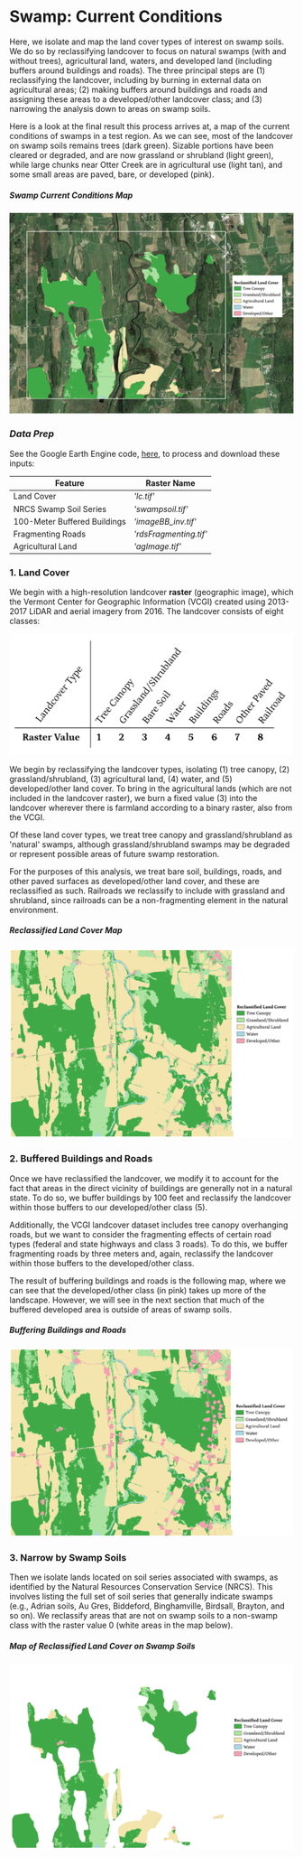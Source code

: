 
# Swamp: Current Conditions

Here, we isolate and map the land cover types of interest on swamp soils. We do so by reclassifying landcover to focus on natural swamps (with and without trees), agricultural land, waters, and developed land (including buffers around buildings and roads). The three principal steps are (1) reclassifying the landcover, including by burning in external data on agricultural areas; (2) making buffers around buildings and roads and assigning these areas to a developed/other landcover class; and (3) narrowing the analysis down to areas on swamp soils.
  
Here is a look at the final result this process arrives at, a map of the current conditions of swamps in a test region. As we can see, most of the landcover on swamp soils remains trees (dark green). Sizable portions have been cleared or degraded, and are now grassland or shrubland (light green), while large chunks near Otter Creek are in agricultural use (light tan), and some small areas are paved, bare, or developed (pink).

##### Swamp Current Conditions Map
![Swamp Current Conditions Map](imgs/result.png)

### *Data Prep*
See the Google Earth Engine code,
[here](https://code.earthengine.google.com/817a1d84209bc94c67b73347357faae6), to process and download these inputs:

|Feature|Raster Name|
|---|---|
|Land Cover|*'lc.tif'*|
|NRCS Swamp Soil Series|*'swampsoil.tif'*|
|100-Meter Buffered Buildings|*'imageBB_inv.tif'*|
|Fragmenting Roads|*'rdsFragmenting.tif'*|
|Agricultural Land|*'agImage.tif'*|

### 1. Land Cover  

We begin with a high-resolution landcover **raster** (geographic image), which the Vermont Center for Geographic Information (VCGI) created using 2013-2017 LiDAR and aerial imagery from 2016. The landcover consists of eight classes:

![landcover classes](imgs/legend.png)

We begin by reclassifying the landcover types, isolating (1) tree canopy, (2) grassland/shrubland, (3) agricultural land, (4) water, and (5) developed/other land cover. To bring in the agricultural lands (which are not included in the landcover raster), we burn a fixed value (3) into the landcover wherever there is farmland according to a binary raster, also from the VCGI.

Of these land cover types, we treat tree canopy and grassland/shrubland as 'natural' swamps, although grassland/shrubland swamps may be degraded or represent possible areas of future swamp restoration.

For the purposes of this analysis, we treat bare soil, buildings, roads, and other paved surfaces as developed/other land cover, and these are reclassified as such. Railroads we reclassify to include with grassland and shrubland, since railroads can be a non-fragmenting element in the natural environment.

##### Reclassified Land Cover Map

![Reclassified Land Cover Map](imgs/lcReclass.png)

### 2.  Buffered Buildings and Roads  

Once we have reclassified the landcover, we modify it to account for the fact that areas in the direct vicinity of buildings are generally not in a natural state. To do so, we buffer buildings by 100 feet and reclassify the landcover within those buffers to our developed/other class (5).

Additionally, the VCGI landcover dataset includes tree canopy overhanging roads, but we want to consider the fragmenting effects of certain road types (federal and state highways and class 3 roads). To do this, we buffer fragmenting roads by three meters and, again, reclassify the landcover within those buffers to the developed/other class.

The result of buffering buildings and roads is the following map, where we can see that the developed/other class (in pink) takes up more of the landscape. However, we will see in the next section that much of the buffered developed area is outside of areas of swamp soils.

##### Buffering Buildings and Roads

![Buffered Buildings and Roads](imgs/buffers.png)

### 3. Narrow by Swamp Soils

Then we isolate lands located on soil series associated with swamps, as identified by the Natural Resources Conservation Service (NRCS). This involves listing the full set of soil series that generally indicate swamps (e.g., Adrian soils, Au Gres, Biddeford, Binghamville, Birdsall, Brayton, and so on). We reclassify areas that are not on swamp soils to a non-swamp class with the raster value 0 (white areas in the map below).

##### Map of Reclassified Land Cover on Swamp Soils

![Narrow by Swamp Soils](imgs/swamp_landcover.png)
